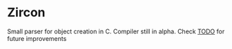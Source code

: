 # Zircon
 Small parser for object creation in C.
 Compiler still in alpha. Check [TODO](./transpiler/TODO) for future improvements
